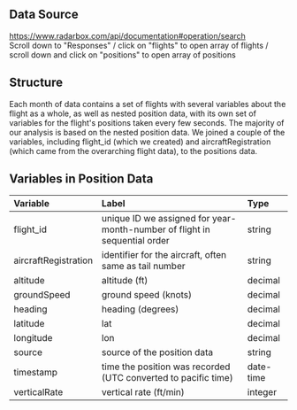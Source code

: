 ## Data Source
https://www.radarbox.com/api/documentation#operation/search  
Scroll down to "Responses" / click on "flights" to open array of flights / scroll down and click on "positions" to open array of positions

## Structure
Each month of data contains a set of flights with several variables about the flight as a whole, 
as well as nested position data, with its own set of variables for the flight's positions taken every few seconds.
The majority of our analysis is based on the nested position data. We joined a couple of the variables, including flight_id (which we created) and aircraftRegistration (which came from the overarching flight data), to the positions data.

## Variables in Position Data
<!-- POSITIONS-VAR-LIST:START -->
| Variable | Label | Type |
| :---- | :---- | :---- |
| flight_id | unique ID we assigned for year-month-number of flight in sequential order | string |
| aircraftRegistration | identifier for the aircraft, often same as tail number | string |
| altitude | altitude (ft) | decimal |
| groundSpeed | ground speed (knots) | decimal |
| heading | heading (degrees) | decimal |
| latitude | lat | decimal |
| longitude | lon | decimal |
| source | source of the position data | string |
| timestamp | time the position was recorded (UTC converted to pacific time) | date-time |
| verticalRate | vertical rate (ft/min) | integer |
